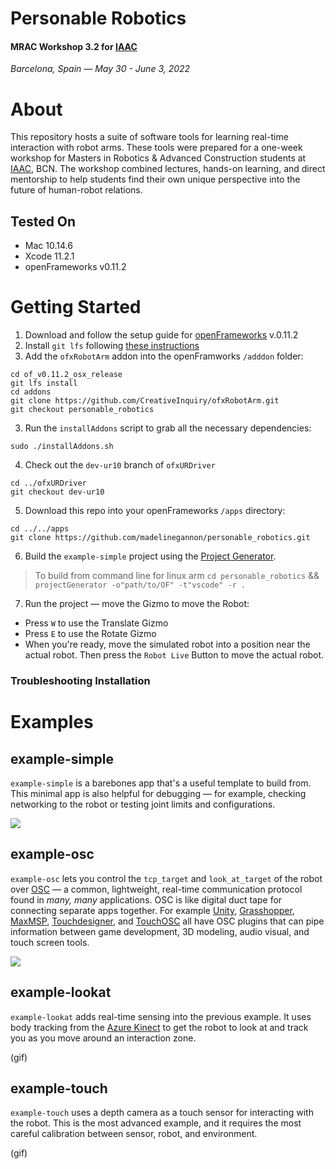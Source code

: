 # Personable Robotics
#### MRAC Workshop 3.2 for [IAAC](https://iaac.net)
_Barcelona, Spain — May 30 - June 3, 2022_

# About
This repository hosts a suite of software tools for learning real-time interaction with robot arms. These tools were prepared for a one-week workshop for Masters in Robotics & Advanced Construction students at [IAAC](https://iaac.net), BCN. The workshop combined lectures, hands-on learning, and direct mentorship to help students find their own unique perspective into the future of human-robot relations.

## Tested On
- Mac 10.14.6
- Xcode 11.2.1
- openFrameworks v0.11.2


# Getting Started
1. Download and follow the setup guide for [openFrameworks](https://openframeworks.cc/download/) v.0.11.2
2. Install `git lfs` following [these instructions](https://docs.github.com/en/repositories/working-with-files/managing-large-files/installing-git-large-file-storage)
3. Add the `ofxRobotArm` addon into the openFramworks `/adddon` folder:

```
cd of_v0.11.2_osx_release
git lfs install 
cd addons
git clone https://github.com/CreativeInquiry/ofxRobotArm.git
git checkout personable_robotics
```
3. Run the `installAddons` script to grab all the necessary dependencies:
```
sudo ./installAddons.sh
```
4. Check out the `dev-ur10` branch of `ofxURDriver`
```
cd ../ofxURDriver
git checkout dev-ur10
```

5. Download this repo into your openFrameworks `/apps` directory:
```
cd ../../apps
git clone https://github.com/madelinegannon/personable_robotics.git
```

6. Build the `example-simple` project using the [Project Generator](https://openframeworks.cc/learning/01_basics/create_a_new_project/).

> To build from command line for linux arm `cd personable_robotics` && `projectGenerator -o"path/to/OF" -t"vscode" -r .`

7. Run the project — move the Gizmo to move the Robot:
- Press `W` to use the Translate Gizmo
- Press `E` to use the Rotate Gizmo
- When you're ready, move the simulated robot into a position near the actual robot. Then press the `Robot Live` Button to move the actual robot.

### Troubleshooting Installation

# Examples

## example-simple
`example-simple` is a barebones app that's a useful template to build from. This minimal app is also helpful for debugging — for example, checking networking to the robot or testing joint limits and configurations.

![](https://github.com/madelinegannon/personable_robotics/blob/main/assets/example-simple.gif)

## example-osc
`example-osc` lets you control the `tcp_target` and `look_at_target` of the robot over [OSC](https://ccrma.stanford.edu/groups/osc/index.html) — a common, lightweight, real-time communication protocol found in _many, many_ applications. OSC is like digital duct tape for connecting separate apps together. For example [Unity](https://thomasfredericks.github.io/UnityOSC/), [Grasshopper](https://www.food4rhino.com/en/app/ghowl), [MaxMSP](https://opensoundcontrol.stanford.edu/implementations/OpenSoundControl-for-MaxMSP.html), [Touchdesigner](https://docs.derivative.ca/OSC_In_CHOP), and [TouchOSC](https://hexler.net/touchosc) all have OSC plugins that can pipe information between game development, 3D modeling, audio visual, and touch screen tools.

![](https://github.com/madelinegannon/personable_robotics/blob/main/assets/example-osc.gif)

## example-lookat
`example-lookat` adds real-time sensing into the previous example. It uses body tracking from the [Azure Kinect](https://azure.microsoft.com/en-us/services/kinect-dk/) to get the robot to look at and track you as you move around an interaction zone. 

(gif)

## example-touch
`example-touch` uses a depth camera as a touch sensor for interacting with the robot. This is the most advanced example, and it requires the most careful calibration between sensor, robot, and environment.

(gif)
